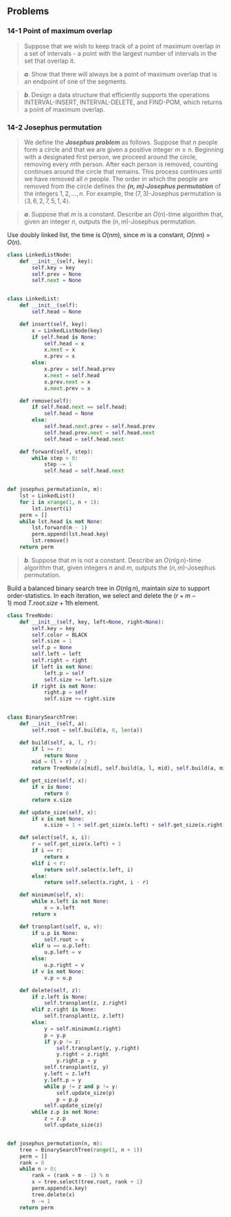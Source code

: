 ## Problems

### 14-1 Point of maximum overlap

> Suppose that we wish to  keep track of a point of maximum overlap in a set of intervals - a point with the largest number of intervals in the set that overlap it.

> __*a*__. Show that there will always be a point of maximum overlap that is an endpoint of one of the segments.

> __*b*__. Design a data structure that efficiently supports the operations INTERVAL-INSERT, INTERVAL-DELETE, and FIND-POM, which returns a point of maximum overlap.

### 14-2 Josephus permutation

> We define the __*Josephus problem*__ as follows. Suppose that $n$ people form a circle and that we are given a positive integer $m \ge n$. Beginning with a designated first person, we proceed around the circle, removing every $m$th person. After each person is removed, counting continues around the circle that remains. This process continues until we have removed all $n$ people. The order in which the people are removed from the circle defines the __*$(n,m)$-Josephus permutation*__ of the integers $1,2, \dots ,n$. For example, the $(7, 3)$-Josephus permutation is $\langle 3, 6, 2, 7, 5, 1, 4 \rangle$.

> __*a*__. Suppose that $m$ is a constant. Describe an $O(n)$-time algorithm that, given an integer $n$, outputs the $(n,m)$-Josephus permutation.

Use doubly linked list, the time is $O(nm)$, since $m$ is a constant, $O(nm)$ = $O(n)$.

```python
class LinkedListNode:
    def __init__(self, key):
        self.key = key
        self.prev = None
        self.next = None


class LinkedList:
    def __init__(self):
        self.head = None

    def insert(self, key):
        x = LinkedListNode(key)
        if self.head is None:
            self.head = x
            x.next = x
            x.prev = x
        else:
            x.prev = self.head.prev
            x.next = self.head
            x.prev.next = x
            x.next.prev = x

    def remove(self):
        if self.head.next == self.head:
            self.head = None
        else:
            self.head.next.prev = self.head.prev
            self.head.prev.next = self.head.next
            self.head = self.head.next

    def forward(self, step):
        while step > 0:
            step -= 1
            self.head = self.head.next


def josephus_permutation(n, m):
    lst = LinkedList()
    for i in xrange(1, n + 1):
        lst.insert(i)
    perm = []
    while lst.head is not None:
        lst.forward(m - 1)
        perm.append(lst.head.key)
        lst.remove()
    return perm
```

> __*b*__. Suppose that $m$ is not a constant. Describe an $O(n \lg n)$-time algorithm that, given integers $n$ and $m$, outputs the $(n,m)$-Josephus permutation.

Build a balanced binary search tree in $O(n \lg n)$, maintain $size$ to support order-statistics. In each iteration, we select and delete the $(r + m - 1) ~\text{mod}~ T.root.size + 1$th element.

```python
class TreeNode:
    def __init__(self, key, left=None, right=None):
        self.key = key
        self.color = BLACK
        self.size = 1
        self.p = None
        self.left = left
        self.right = right
        if left is not None:
            left.p = self
            self.size += left.size
        if right is not None:
            right.p = self
            self.size += right.size


class BinarySearchTree:
    def __init__(self, a):
        self.root = self.build(a, 0, len(a))

    def build(self, a, l, r):
        if l >= r:
            return None
        mid = (l + r) // 2
        return TreeNode(a[mid], self.build(a, l, mid), self.build(a, mid+1, r))

    def get_size(self, x):
        if x is None:
            return 0
        return x.size

    def update_size(self, x):
        if x is not None:
            x.size = 1 + self.get_size(x.left) + self.get_size(x.right)

    def select(self, x, i):
        r = self.get_size(x.left) + 1
        if i == r:
            return x
        elif i < r:
            return self.select(x.left, i)
        else:
            return self.select(x.right, i - r)

    def minimum(self, x):
        while x.left is not None:
            x = x.left
        return x

    def transplant(self, u, v):
        if u.p is None:
            self.root = v
        elif u == u.p.left:
            u.p.left = v
        else:
            u.p.right = v
        if v is not None:
            v.p = u.p

    def delete(self, z):
        if z.left is None:
            self.transplant(z, z.right)
        elif z.right is None:
            self.transplant(z, z.left)
        else:
            y = self.minimum(z.right)
            p = y.p
            if y.p != z:
                self.transplant(y, y.right)
                y.right = z.right
                y.right.p = y
            self.transplant(z, y)
            y.left = z.left
            y.left.p = y
            while p != z and p != y:
                self.update_size(p)
                p = p.p
            self.update_size(y)
        while z.p is not None:
            z = z.p
            self.update_size(z)


def josephus_permutation(n, m):
    tree = BinarySearchTree(range(1, n + 1))
    perm = []
    rank = 0
    while n > 0:
        rank = (rank + m - 1) % n
        x = tree.select(tree.root, rank + 1)
        perm.append(x.key)
        tree.delete(x)
        n -= 1
    return perm
```

